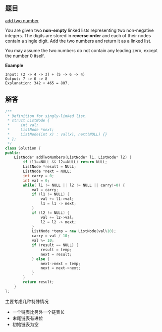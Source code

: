 ## 题目

[add two number](https://leetcode.com/problems/add-two-numbers/description/)

You are given two **non-empty** linked lists representing two non-negative integers. The digits are stored in **reverse order** and each of their nodes contain a single digit. Add the two numbers and return it as a linked list.

You may assume the two numbers do not contain any leading zero, except the number 0 itself.

**Example**

```
Input: (2 -> 4 -> 3) + (5 -> 6 -> 4)
Output: 7 -> 0 -> 8
Explanation: 342 + 465 = 807.
```

## 解答

```c++
/**
 * Definition for singly-linked list.
 * struct ListNode {
 *     int val;
 *     ListNode *next;
 *     ListNode(int x) : val(x), next(NULL) {}
 * };
 */
class Solution {
public:
    ListNode* addTwoNumbers(ListNode* l1, ListNode* l2) {
        if (l1==NULL && l2==NULL) return NULL;
        ListNode *result = NULL;
        ListNode *next = NULL;
        int carry = 0;
        int val = 0;
        while( l1 != NULL || l2 != NULL || carry!=0) {
            val = carry;
            if (l1 != NULL) {
                val += l1->val;
                l1 = l1 -> next;
            }
            if (l2 != NULL) {
                val += l2->val;
                l2 = l2 -> next;
            }
            ListNode *temp = new ListNode(val%10);
            carry = val / 10;
            val %= 10;
            if (result == NULL) {
                result = temp;
                next = result;
            } else {
                next->next = temp;
                next = next->next;
            }
        }
        return result;
    }
};
```

主要考虑几种特殊情况

- 一个链表比另外一个链表长
- 末尾链表有进位
- 初始链表为空

